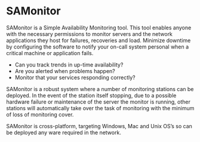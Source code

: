 # SAMonitor
SAMonitor is a Simple Availability Monitoring tool. This tool enables anyone with the necessary permissions to monitor servers and the network applications they host for failures, recoveries and load. Minimize downtime by configuring the software to notify your on-call system personal when a critical machine or application fails.

- Can you track trends in up-time availability?
- Are you alerted when problems happen?
- Monitor that your services responding correctly?

SAMonitor is a robust system where a number of monitoring stations can be deployed. In the event of the station itself stopping, due to a possible hardware failure or maintenance of the server the monitor is running, other stations will automatically take over the task of monitoring with the minimum of loss of monitoring cover.

SAMonitor is cross-platform, targeting Windows, Mac and Unix OS’s so can be deployed any ware required in the network.

